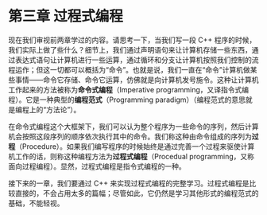# 第三章 过程式编程

现在我们审视前两章学过的内容。请思考一下，当我们写一段 C++ 程序的时候，我们实际上做了些什么？细节上，我们通过声明语句来让计算机存储一些东西，通过表达式语句让计算机进行一些运算，通过循环和分支让计算机按照我们控制的流程运作；但这一切都可以概括为“命令”。也就是说，我们一直在“命令”计算机做某些事情——命令它存储、命令它运算，仿佛就是向计算机发号施令。这种让计算机工作起来的方法被称为**命令式编程**（Imperative programming，又译指令式编程）。它是一种典型的**编程范式**（Programming paradigm）（编程范式的意思就是编程上的“方法论”）。

在命令式编程这个大框架下，我们可以认为整个程序为一些命令的序列，然后计算机会按照这段序列的顺序依次执行其中的命令。我们称这种由命令组成的序列为**过程**（Procedure）。如果我们编写程序的时候始终是通过完善一个过程来驱使计算机工作的话，则称这种编程方法为**过程式编程**（Procedual programming，又称面向过程编程）。显然，过程式编程是指令式编程的一种。

接下来的一章，我们要通过 C++ 来实现过程式编程的完整学习。过程式编程是比较直接的，不会占用太多的篇幅；尽管如此，它仍然是学习其他形式的编程范式的基础，不能轻视。
